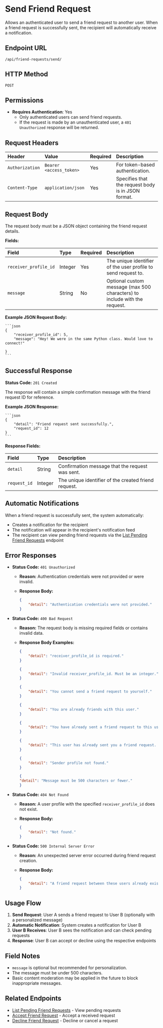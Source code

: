 # Send Friend Request

Allows an authenticated user to send a friend request to another user. When a friend request is successfully sent, the recipient will automatically receive a notification.

## Endpoint URL

`/api/friend-requests/send/`

## HTTP Method

`POST`

## Permissions

* **Requires Authentication**: Yes
  * Only authenticated users can send friend requests.
  * If the request is made by an unauthenticated user, a `401 Unauthorized` response will be returned.

## Request Headers

| Header        | Value                 | Required | Description                                     |
| :------------ | :-------------------- | :------- | :---------------------------------------------- |
| `Authorization` | `Bearer <access_token>` | Yes      | For token-based authentication.                 |
| `Content-Type`  | `application/json`    | Yes      | Specifies that the request body is in JSON format. |

## Request Body

The request body must be a JSON object containing the friend request details.

**Fields:**

| Field                  | Type    | Required | Description                                                    |
| :--------------------- | :------ | :------- | :------------------------------------------------------------- |
| `receiver_profile_id` | Integer | Yes      | The unique identifier of the user profile to send request to. |
| `message`             | String  | No       | Optional custom message (max 500 characters) to include with the request. |

**Example JSON Request Body:**

	```json
	{
	    "receiver_profile_id": 5,
		"message": "Hey! We were in the same Python class. Would love to connect!"

	}
	```

## Successful Response

**Status Code:** `201 Created`

The response will contain a simple confirmation message with the friend request ID for reference.

**Example JSON Response:**

	```json
	{
	    "detail": "Friend request sent successfully.",
	    "request_id": 12
	}
	```

**Response Fields:**

| Field        | Type    | Description                                           |
| :----------- | :------ | :---------------------------------------------------- |
| `detail`     | String  | Confirmation message that the request was sent.      |
| `request_id` | Integer | The unique identifier of the created friend request. |

## Automatic Notifications

When a friend request is successfully sent, the system automatically:
- Creates a notification for the recipient
- The notification will appear in the recipient's notification feed
- The recipient can view pending friend requests via the [List Pending Friend Requests](./friend-request-list-pending.md) endpoint

## Error Responses

* **Status Code:** `401 Unauthorized`
  * **Reason:** Authentication credentials were not provided or were invalid.
  * **Response Body:**

	```json
	{
	    "detail": "Authentication credentials were not provided."
	}
	```

* **Status Code:** `400 Bad Request`
  * **Reason:** The request body is missing required fields or contains invalid data.
  * **Response Body Examples:**

	```json
	{
	    "detail": "receiver_profile_id is required."
	}
	```

	```json
	{
	    "detail": "Invalid receiver_profile_id. Must be an integer."
	}
	```

	```json
	{
	    "detail": "You cannot send a friend request to yourself."
	}
	```

	```json
	{
	    "detail": "You are already friends with this user."
	}
	```

	```json
	{
	    "detail": "You have already sent a friend request to this user."
	}
	```

	```json
	{
	    "detail": "This user has already sent you a friend request. Check your pending requests."
	}
	```

	```json
	{
	    "detail": "Sender profile not found."
	}
	```

	```json
	{
    "detail": "Message must be 500 characters or fewer."
	}
	```

* **Status Code:** `404 Not Found`
  * **Reason:** A user profile with the specified `receiver_profile_id` does not exist.
  * **Response Body:**

	```json
	{
	    "detail": "Not found."
	}
	```

* **Status Code:** `500 Internal Server Error`
  * **Reason:** An unexpected server error occurred during friend request creation.
  * **Response Body:**

	```json
	{
	    "detail": "A friend request between these users already exists or another integrity issue occurred."
	}
	```

## Usage Flow

1. **Send Request**: User A sends a friend request to User B (optionally with a personalized message)
2. **Automatic Notification**: System creates a notification for User B
3. **User B Receives**: User B sees the notification and can check pending requests
4. **Response**: User B can accept or decline using the respective endpoints

## Field Notes

- `message` is optional but recommended for personalization.
- The message must be under 500 characters.
- Basic content moderation may be applied in the future to block inappropriate messages.

## Related Endpoints

- [List Pending Friend Requests](./friend-request-list-pending.md) - View pending requests
- [Accept Friend Request](./friend-request-accept.md) - Accept a received request
- [Decline Friend Request](./friend-request-decline.md) - Decline or cancel a request
